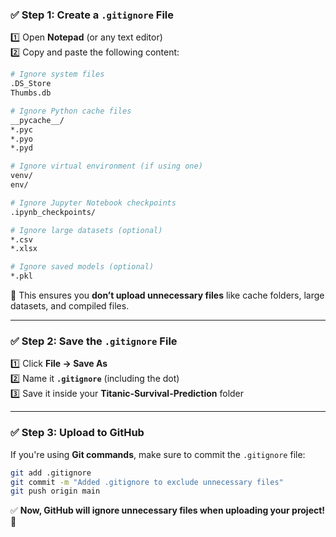### **✅ Step 1: Create a `.gitignore` File**
1️⃣ Open **Notepad** (or any text editor)  
2️⃣ Copy and paste the following content:  

```sh
# Ignore system files
.DS_Store
Thumbs.db

# Ignore Python cache files
__pycache__/
*.pyc
*.pyo
*.pyd

# Ignore virtual environment (if using one)
venv/
env/

# Ignore Jupyter Notebook checkpoints
.ipynb_checkpoints/

# Ignore large datasets (optional)
*.csv
*.xlsx

# Ignore saved models (optional)
*.pkl
```
📌 This ensures you **don’t upload unnecessary files** like cache folders, large datasets, and compiled files.  

---

### **✅ Step 2: Save the `.gitignore` File**
1️⃣ Click **File → Save As**  
2️⃣ Name it **`.gitignore`** (including the dot)  
3️⃣ Save it inside your **Titanic-Survival-Prediction** folder  

---

### **✅ Step 3: Upload to GitHub**  
If you're using **Git commands**, make sure to commit the `.gitignore` file:  
```sh
git add .gitignore
git commit -m "Added .gitignore to exclude unnecessary files"
git push origin main
```
✅ **Now, GitHub will ignore unnecessary files when uploading your project!** 🎉  

